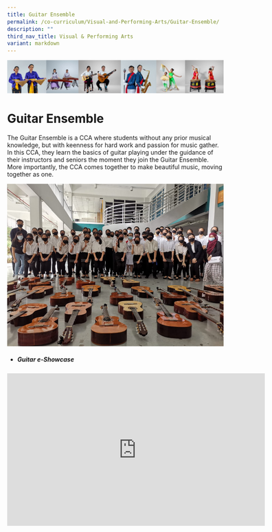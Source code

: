 ```yaml
---
title: Guitar Ensemble
permalink: /co-curriculum/Visual-and-Performing-Arts/Guitar-Ensemble/
description: ""
third_nav_title: Visual & Performing Arts
variant: markdown
---
```

![](/images/CCA/Collage-art.jpg)

Guitar Ensemble
===============

The Guitar Ensemble is a CCA where students without any prior musical knowledge, but with keenness for hard work and passion for music gather. In this CCA, they learn the basics of guitar playing under the guidance of their instructors and seniors the moment they join the Guitar Ensemble. More importantly, the CCA comes together to make beautiful music, moving together as one.


![](/images/Guitar.png)




* #####    **Guitar e-Showcase**

<iframe width="600" height="355" src="https://www.youtube.com/embed/5isO7vxYwR0" title="YouTube video player" frameborder="0" allow="accelerometer; autoplay; clipboard-write; encrypted-media; gyroscope; picture-in-picture" allowfullscreen=""></iframe>